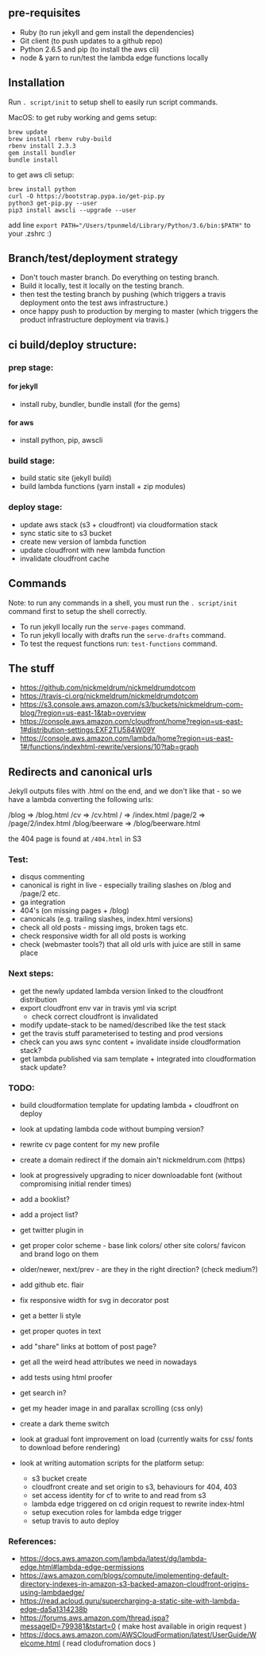 ## pre-requisites

 * Ruby (to run jekyll and gem install the dependencies)
 * Git client (to push updates to a github repo)
 * Python 2.6.5 and pip (to install the aws cli)
 * node & yarn to run/test the lambda edge functions locally

## Installation

Run `. script/init` to setup shell to easily run script commands.

MacOS: to get ruby working and gems setup:
```
brew update
brew install rbenv ruby-build
rbenv install 2.3.3
gem install bundler
bundle install
```

to get aws cli setup:
```
brew install python
curl -O https://bootstrap.pypa.io/get-pip.py
python3 get-pip.py --user
pip3 install awscli --upgrade --user
```
add line
`export PATH="/Users/tpunmeld/Library/Python/3.6/bin:$PATH"`
to your .zshrc :)

## Branch/test/deployment strategy

 * Don't touch master branch. Do everything on testing branch.
 * Build it locally, test it locally on the testing branch.
 * then test the testing branch by pushing (which triggers a travis deployment onto the test aws infrastructure.)
 * once happy push to production by merging to master (which triggers the product infrastructure deployment via travis.)

## ci build/deploy structure:

### prep stage:

#### for jekyll

 * install ruby, bundler, bundle install (for the gems)

#### for aws

 * install python, pip, awscli


### build stage:

 * build static site (jekyll build)
 * build lambda functions (yarn install + zip modules)


### deploy stage:

 * update aws stack (s3 + cloudfront) via cloudformation stack
 * sync static site to s3 bucket
 * create new version of lambda function
 * update cloudfront with new lambda function
 * invalidate cloudfront cache

## Commands

Note: to run any commands in a shell, you must run the `. script/init` command first to setup the shell correctly.

 * To run jekyll locally run the `serve-pages` command.
 * To run jekyll locally with drafts run the `serve-drafts` command.
 * To test the request functions run: `test-functions` command.

## The stuff

 * https://github.com/nickmeldrum/nickmeldrumdotcom
 * https://travis-ci.org/nickmeldrum/nickmeldrumdotcom
 * https://s3.console.aws.amazon.com/s3/buckets/nickmeldrum-com-blog/?region=us-east-1&tab=overview
 * https://console.aws.amazon.com/cloudfront/home?region=us-east-1#distribution-settings:EXF2TU584W09Y
 * https://console.aws.amazon.com/lambda/home?region=us-east-1#/functions/indexhtml-rewrite/versions/10?tab=graph

## Redirects and canonical urls

Jekyll outputs files with .html on the end, and we don't like that - so we have a lambda converting the following urls:

/blog => /blog.html
/cv => /cv.html
/ => /index.html
/page/2 => /page/2/index.html
/blog/beerware => /blog/beerware.html

the 404 page is found at `/404.html` in S3

### Test:

 * disqus commenting
 * canonical is right in live - especially trailing slashes on /blog and /page/2 etc.
 * ga integration
 * 404's (on missing pages + /blog)
 * canonicals (e.g. trailing slashes, index.html versions)
 * check all old posts - missing imgs, broken tags etc.
 * check responsive width for all old posts is working
 * check (webmaster tools?) that all old urls with juice are still in same place

### Next steps:
 
 * get the newly updated lambda version linked to the cloudfront distribution
 * export cloudfront env var in travis yml via script
   * check correct cloudfront is invalidated
 * modify update-stack to be named/described like the test stack
 * get the travis stuff parameterised to testing and prod versions
 * check can you aws sync content + invalidate inside cloudformation stack?
 * get lambda published via sam template + integrated into cloudformation stack update?

### TODO:

 * build cloudformation template for updating lambda + cloudfront on deploy
 * look at updating lambda code without bumping version?
 * rewrite cv page content for my new profile
 * create a domain redirect if the domain ain't nickmeldrum.com (https)
 * look at progressively upgrading to nicer downloadable font (without compromising initial render times)
 * add a booklist?
 * add a project list?
 * get twitter plugin in
 * get proper color scheme - base link colors/ other site colors/ favicon and brand logo on them
 * older/newer, next/prev - are they in the right direction? (check medium?)
 * add github etc. flair
 * fix responsive width for svg in decorator post
 * get a better li style
 * get proper quotes in text
 * add "share" links at bottom of post page?
 * get all the weird head attributes we need in nowadays
 * add tests using html proofer
 * get search in?
 * get my header image in and parallax scrolling (css only)
 * create a dark theme switch
 * look at gradual font improvement on load (currently waits for css/ fonts to download before rendering)

 * look at writing automation scripts for the platform setup:
   * s3 bucket create
   * cloudfront create and set origin to s3, behaviours for 404, 403
   * set access identity for cf to write to and read from s3
   * lambda edge triggered on cd origin request to rewrite index-html
   * setup execution roles for lambda edge trigger
   * setup travis to auto deploy

### References:

 * https://docs.aws.amazon.com/lambda/latest/dg/lambda-edge.html#lambda-edge-permissions
 * https://aws.amazon.com/blogs/compute/implementing-default-directory-indexes-in-amazon-s3-backed-amazon-cloudfront-origins-using-lambdaedge/
 * https://read.acloud.guru/supercharging-a-static-site-with-lambda-edge-da5a1314238b
 * https://forums.aws.amazon.com/thread.jspa?messageID=799381&tstart=0 ( make host available in origin request )
 * https://docs.aws.amazon.com/AWSCloudFormation/latest/UserGuide/Welcome.html ( read clodufromation docs )

